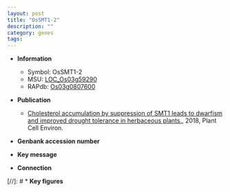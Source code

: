 ```yaml
---
layout: post
title: "OsSMT1-2"
description: ""
category: genes
tags: 
---
```


* **Information**  
    + Symbol: OsSMT1-2  
    + MSU: [LOC_Os03g59290](http://rice.plantbiology.msu.edu/cgi-bin/ORF_infopage.cgi?orf=LOC_Os03g59290)  
    + RAPdb: [Os03g0807600](http://rapdb.dna.affrc.go.jp/viewer/gbrowse_details/irgsp1?name=Os03g0807600)  

* **Publication**  
    + [Cholesterol accumulation by suppression of SMT1 leads to dwarfism and improved drought tolerance in herbaceous plants.](http://www.ncbi.nlm.nih.gov/pubmed?term=Cholesterol+accumulation+by+suppression+of+SMT1+leads+to+dwarfism+and+improved+drought+tolerance+in+herbaceous+plants.%5BTitle%5D), 2018, Plant Cell Environ.

* **Genbank accession number**  

* **Key message**  

* **Connection**  

[//]: # * **Key figures**  


